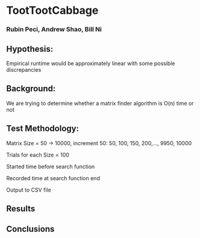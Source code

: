 # TootTootCabbage 
### Rubin Peci, Andrew Shao, Bill Ni 
 



## Hypothesis:
Empirical runtime would be approximately linear with some possible discrepancies
 
## Background:
We are trying to determine whether a matrix finder algorithm is O(n) time or not
 
## Test Methodology: 
 
Matrix Size = 50 -> 10000, increment 50: 50, 100, 150, 200,..., 9950, 10000 
 
Trials for each Size = 100 
 
Started time before search function 

Recorded time at search function end 
 
Output to CSV file 
 
## Results
 

## Conclusions